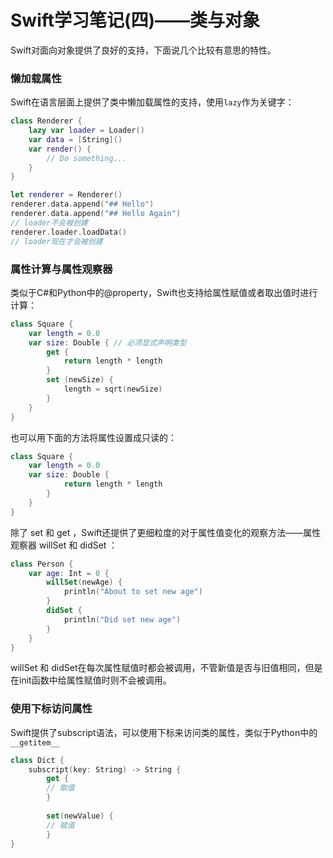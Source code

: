 Swift学习笔记(四)——类与对象
========================

Swift对面向对象提供了良好的支持，下面说几个比较有意思的特性。

### 懒加载属性

Swift在语言层面上提供了类中懒加载属性的支持，使用```lazy```作为关键字：

```swift
class Renderer {
	lazy var loader = Loader()
	var data = [String]()
	var render() {
		// Do something...
	}
}

let renderer = Renderer()
renderer.data.append("## Hello")
renderer.data.append("## Hello Again")
// loader不会被创建
renderer.loader.loadData()
// loader现在才会被创建
```

### 属性计算与属性观察器

类似于C#和Python中的@property，Swift也支持给属性赋值或者取出值时进行计算：
	

```swift
class Square {
	var length = 0.0
	var size: Double { // 必须显式声明类型
		get {
			return length * length
		}
		set (newSize) {
			length = sqrt(newSize)
		}
	}
}
```

也可以用下面的方法将属性设置成只读的：

```swift
class Square {
	var length = 0.0
	var size: Double {
			return length * length
		}
	}
}
```

除了 set 和 get ，Swift还提供了更细粒度的对于属性值变化的观察方法——属性观察器 willSet 和 didSet ：

```swift
class Person {
	var age: Int = 0 {
		willSet(newAge) {
			println("About to set new age")
		}
		didSet {
			println("Did set new age")
		}
	}
}
```

willSet 和 didSet在每次属性赋值时都会被调用，不管新值是否与旧值相同，但是在init函数中给属性赋值时则不会被调用。


### 使用下标访问属性

Swift提供了subscript语法，可以使用下标来访问类的属性，类似于Python中的``__getitem__``


```swift
class Dict {
	subscript(key: String) -> String {
		get {
		// 取值
		}
		
		set(newValue) {
		// 赋值
		}
}
```

